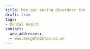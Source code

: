```yaml
---
title: Men get eating disorders too
draft: true
tags:
- Mental Health
contact:
  web_addresses:
  - www.mengetedstoo.co.uk
---
```


